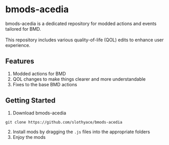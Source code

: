 # bmods-acedia
bmods-acedia is a dedicated repository for modded actions and events tailored for BMD.<br></br>
This repository includes various quality-of-life (QOL) edits to enhance user experience.

## Features
1. Modded actions for BMD
2. QOL changes to make things clearer and more understandable
3. Fixes to the base BMD actions

## Getting Started
1. Download bmods-acedia
```
git clone https://github.com/slothyace/bmods-acedia
```

2. Install mods by dragging the `.js` files into the appropriate folders
3. Enjoy the mods

